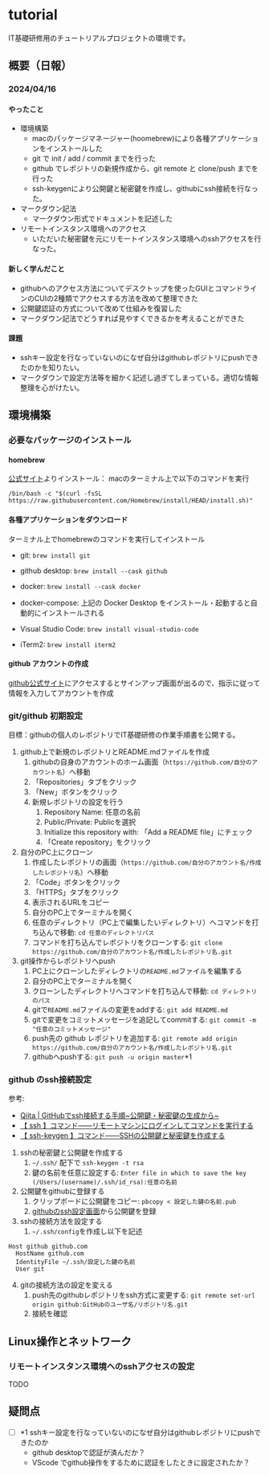 # tutorial
IT基礎研修用のチュートリアルプロジェクトの環境です。

## 概要（日報）
### 2024/04/16

#### やったこと
- 環境構築
  - macのパッケージマネージャー(hoomebrew)により各種アプリケーションをインストールした
  - git で init / add / commit までを行った
  - github でレポジトリの新規作成から、git remote と clone/push までを行った
  - ssh-keygenにより公開鍵と秘密鍵を作成し、githubにssh接続を行なった。
- マークダウン記法
  - マークダウン形式でドキュメントを記述した
- リモートインスタンス環境へのアクセス
  - いただいた秘密鍵を元にリモートインスタンス環境へのsshアクセスを行なった。

#### 新しく学んだこと
- githubへのアクセス方法についてデスクトップを使ったGUIとコマンドラインのCUIの2種類でアクセスする方法を改めて整理できた
- 公開鍵認証の方式について改めて仕組みを復習した
- マークダウン記法でどうすれば見やすくできるかを考えることができた

#### 課題
- sshキー設定を行なっていないのになぜ自分はgithubレポジトリにpushできたのかを知りたい。
- マークダウンで設定方法等を細かく記述し過ぎてしまっている。適切な情報整理を心がけたい。


## 環境構築

### 必要なパッケージのインストール

#### homebrew
[公式サイト](https://brew.sh/)よりインストール：
macのターミナル上で以下のコマンドを実行
```
/bin/bash -c "$(curl -fsSL https://raw.githubusercontent.com/Homebrew/install/HEAD/install.sh)"
```

#### 各種アプリケーションをダウンロード
ターミナル上でhomebrewのコマンドを実行してインストール

- git: `brew install git`

- github desktop: `brew install --cask github`
- docker: `brew install --cask docker`
- docker-compose: 上記の Docker Desktop をインストール・起動すると自動的にインストールされる

- Visual Studio Code: `brew install visual-studio-code`
- iTerm2: `brew install iterm2`

#### github アカウントの作成
[github公式サイト](https://github.com/)にアクセスするとサインアップ画面が出るので、指示に従って情報を入力してアカウントを作成

### git/github 初期設定
目標：githubの個人のレポジトリでIT基礎研修の作業手順書を公開する。
1. github上で新規のレポジトリとREADME.mdファイルを作成
   1. githubの自身のアカウントのホーム画面（`https://github.com/自分のアカウント名`）へ移動
   2. 「Repositories」タブをクリック
   3. 「New」ボタンをクリック
   4. 新規レポジトリの設定を行う
      1. Repository Name: 任意の名前
      2. Public/Private: Publicを選択
      3. Initialize this repository with: 「Add a README file」にチェック
      4. 「Create repository」をクリック
2. 自分のPC上にクローン
   1. 作成したレポジトリの画面（`https://github.com/自分のアカウント名/作成したレポジトリ名`）へ移動
   2. 「Code」ボタンをクリック
   3. 「HTTPS」タブをクリック
   4. 表示されるURLをコピー
   5. 自分のPC上でターミナルを開く
   6. 任意のディレクトリ（PC上で編集したいディレクトリ）へコマンドを打ち込んで移動: `cd 任意のディレクトリパス `
   7. コマンドを打ち込んでレポジトリをクローンする: `git clone https://github.com/自分のアカウント名/作成したレポジトリ名.git`
3. git操作からレポジトリへpush
   1. PC上にクローンしたディレクトリの`README.md`ファイルを編集する
   2. 自分のPC上でターミナルを開く
   3. クローンしたディレクトリへコマンドを打ち込んで移動: `cd ディレクトリのパス`
   4. gitで`README.md`ファイルの変更をaddする: `git add README.md`
   5. gitで変更をコミットメッセージを追記してcommitする: `git commit -m "任意のコミットメッセージ"`
   6. push先の github レポジトリを追加する: `git remote add origin https://github.com/自分のアカウント名/作成したレポジトリ名.git`
   7. githubへpushする: `git push -u origin master`*1

### github のssh接続設定
参考:
- [Qiita | GitHubでssh接続する手順~公開鍵・秘密鍵の生成から~](https://qiita.com/shizuma/items/2b2f873a0034839e47ce)
- [【 ssh 】コマンド――リモートマシンにログインしてコマンドを実行する](https://atmarkit.itmedia.co.jp/ait/articles/1701/26/news015.html)
- [【 ssh-keygen 】コマンド――SSHの公開鍵と秘密鍵を作成する](https://atmarkit.itmedia.co.jp/ait/articles/1908/02/news015.html)

1. sshの秘密鍵と公開鍵を作成する
   1. `~/.ssh/` 配下で `ssh-keygen -t rsa`
   2. 鍵の名前を任意に設定する: `Enter file in which to save the key (/Users/(username)/.ssh/id_rsa):任意の名前`
2. 公開鍵をgithubに登録する
   1. クリップボードに公開鍵をコピー: `pbcopy < 設定した鍵の名前.pub`
   2. [githubのssh設定画面](https://github.com/settings/ssh)から公開鍵を登録
3. sshの接続方法を設定する
   1. `~/.ssh/config`を作成し以下を記述
```
Host github github.com
  HostName github.com
  IdentityFile ~/.ssh/設定した鍵の名前
  User git
```
4. gitの接続方法の設定を変える
   1. push先のgithubレポジトリをssh方式に変更する: `git remote set-url origin github:GitHubのユーザ名/リポジトリ名.git`
   2. 接続を確認

## Linux操作とネットワーク
### リモートインスタンス環境へのsshアクセスの設定
TODO

## 疑問点
- [ ] *1 sshキー設定を行なっていないのになぜ自分はgithubレポジトリにpushできたのか
  - github desktopで認証が済んだか？
  - VScode でgithub操作をするために認証をしたときに設定されたか？